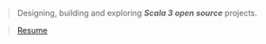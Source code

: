 >Designing, building and exploring ***Scala 3 open source*** projects.

<!-- ![Stats](https://github-readme-stats.vercel.app/api?username=objektwerks&show_icons=true&hide_border=true) -->
<!-- ![Stats](https://github-readme-stats.vercel.app/api/top-langs?username=objektwerks) -->

<!-- * Top annual commits:  ***15,517*** -->
<!-- * Top monthly commits: ***1,793*** -->

>[Resume](https://github.com/objektwerks/resume)
